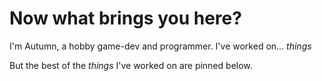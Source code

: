 # Now what brings you here?

I'm Autumn, a hobby game-dev and programmer. I've worked on... *things*

But the best of the *things* I've worked on are pinned below.
